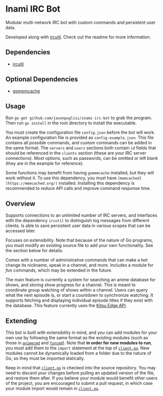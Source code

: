 # Inami IRC Bot

Modular multi-network IRC bot with custom commands and persistent user data.

Developed along with [ircutil](https://github.com/JasonPuglisi/ircutil). Check
out the readme for more information.

## Dependencies

- [ircutil](https://github.com/JasonPuglisi/ircutil)

## Optional Dependencies

- [gomemcache](github.com/bradfitz/gomemcache/memcache)

## Usage

Run `go get github.com/jasonpuglisi/inami-irc-bot` to grab the program. Then
run `go install` in the root directory to install the executable.

You must create the configuration file `config.json` before the bot will work.
An example configuration file is provided as `config-example.json`. This file
contains all possible commands, and custom commands can be added in the same
format. The `servers` and `users` sections both contain `id` fields that should
be referenced in the `clients` section (these are your IRC server connections).
Most options, such as passwords, can be omitted or left blank (they are in the
example for reference).

Some functions may benefit from having `gomemcache` installed, but they will
work without it. To use this dependency, you must have
`[memcached](https://memcached.org/)` installed. Installing this dependency is
recommended to reduce API calls and improve command response time.

## Overview

Supports connections to an unlimited number of IRC servers, and interfaces
with the dependency `ircutil` to distinguish log messages from different
clients. Is able to save persistent user data in various scopes that can be
accessed later.

Focuses on extensibility. Note that because of the nature of Go programs, you
must modify an existing source file to add your own functionality. See the
section below for details.

Comes with a number of administrative commands that can make a bot change its
nickname, speak in a channel, and more. Includes a module for _fun_ commands,
which may be extended in the future.

The main feature is currently a system for searching an anime database for
shows, and storing show progress for a channel. This is meant to coordinate
group watching of shows within a channel. Users can query what the next episode
is, or start a countdown to synchronize watching. It supports fetching and
displaying individual episode titles if they exist with the database. This
feature currently uses the [Kitsu Edge API](http://docs.kitsu17.apiary.io/).

## Extending

This bot is built with extensibility in mind, and you can add modules for your
own use by following the same format as the existing modules (such as those in
[`animecmd`](animecmd) and [`funcmd`](funcmd)). Note that **in order for new
modules to run**, you must add them to the `import` statement at the top of
[`client.go`](client.go). New modules cannot be dynamically loaded from a
folder due to the nature of Go, so they must be imported statically.

Keep in mind that [`client.go`](client.go) is checked into the source
repository. You may need to discard your changes before pulling an updated
version of the file, and restore them after. If you believe your module would
benefit other users of the project, you are encouraged to submit a pull
request, in which case your module import would remain in
[`client.go`](client.go).
